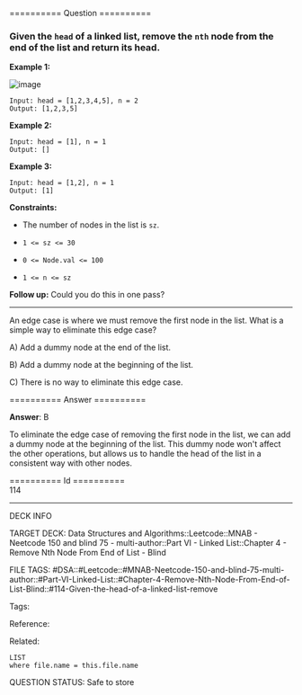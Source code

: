 ========== Question ==========  

### Given the `head` of a linked list, remove the `nth` node from the end of the list and return its head.

**Example 1:**

![image](https://imagedelivery.net/CLfkmk9Wzy8_9HRyug4EVA/23a28313-7f20-49b4-9781-fcf45a598100/public)

```
Input: head = [1,2,3,4,5], n = 2
Output: [1,2,3,5]
```

**Example 2:**

```
Input: head = [1], n = 1
Output: []
```

**Example 3:**

```
Input: head = [1,2], n = 1
Output: [1]
```

**Constraints:**

-   The number of nodes in the list is `sz`.

-   `1 <= sz <= 30`

-   `0 <= Node.val <= 100`

-   `1 <= n <= sz`

**Follow up:** Could you do this in one pass?

---

An edge case is where we must remove the first node in the list. What is a simple way to eliminate this edge case?

A) Add a dummy node at the end of the list.

B) Add a dummy node at the beginning of the list.

C) There is no way to eliminate this edge case.  

========== Answer ==========  

**Answer**: B

To eliminate the edge case of removing the first node in the list, we can add a dummy node at the beginning of the list. This dummy node won't affect the other operations, but allows us to handle the head of the list in a consistent way with other nodes.

========== Id ==========  
114

---

DECK INFO

TARGET DECK: Data Structures and Algorithms::Leetcode::MNAB - Neetcode 150 and blind 75 - multi-author::Part VI - Linked List::Chapter 4 - Remove Nth Node From End of List - Blind

FILE TAGS: #DSA::#Leetcode::#MNAB-Neetcode-150-and-blind-75-multi-author::#Part-VI-Linked-List::#Chapter-4-Remove-Nth-Node-From-End-of-List-Blind::#114-Given-the-head-of-a-linked-list-remove

Tags:

Reference:

Related:

```dataview
LIST
where file.name = this.file.name
```
QUESTION STATUS: Safe to store
